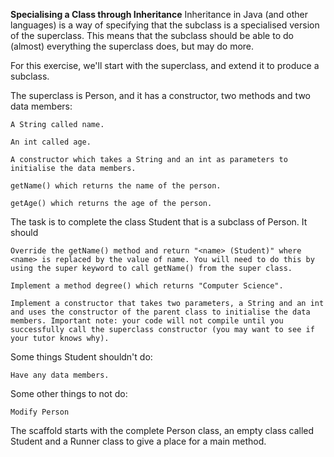 <b>Specialising a Class through Inheritance</b>
Inheritance in Java (and other languages) is a way of specifying that the subclass is a specialised version of the superclass. This means that the subclass should be able to do (almost) everything the superclass does, but may do more.

For this exercise, we'll start with the superclass, and extend it to produce a subclass.

The superclass is Person, and it has a constructor, two methods and two data members:

    A String called name.

    An int called age.

    A constructor which takes a String and an int as parameters to initialise the data members.

    getName() which returns the name of the person.

    getAge() which returns the age of the person.

The task is to complete the class Student that is a subclass of Person. It should

    Override the getName() method and return "<name> (Student)" where <name> is replaced by the value of name. You will need to do this by using the super keyword to call getName() from the super class.

    Implement a method degree() which returns "Computer Science".

    Implement a constructor that takes two parameters, a String and an int and uses the constructor of the parent class to initialise the data members. Important note: your code will not compile until you successfully call the superclass constructor (you may want to see if your tutor knows why).

Some things Student shouldn't do:

    Have any data members.

Some other things to not do:

    Modify Person

The scaffold starts with the complete Person class, an empty class called Student and a Runner class to give a place for a main method.
